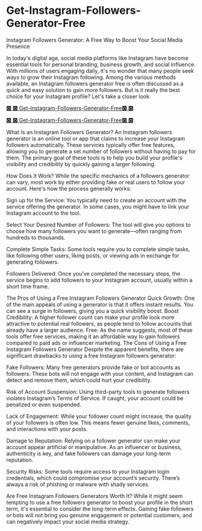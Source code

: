 # Get-Instagram-Followers-Generator-Free

Instagram Followers Generator: A Free Way to Boost Your Social Media Presence

In today's digital age, social media platforms like Instagram have become essential tools for personal branding, business growth, and social influence. With millions of users engaging daily, it's no wonder that many people seek ways to grow their Instagram following. Among the various methods available, an Instagram followers generator free is often discussed as a quick and easy solution to gain more followers. But is it really the best choice for your Instagram profile? Let's take a closer look.


[🅾 🅾 Get-Instagram-Followers-Generator-Free🅾 🅾 ](https://trusted.xebecreward.com/xxyy/n.html)


[🅾 🅾 Get-Instagram-Followers-Generator-Free🅾 🅾 ](https://trusted.xebecreward.com/xxyy/n.html)

What Is an Instagram Followers Generator?
An Instagram followers generator is an online tool or app that claims to increase your Instagram followers automatically. These services typically offer free features, allowing you to generate a set number of followers without having to pay for them. The primary goal of these tools is to help you build your profile's visibility and credibility by quickly gaining a larger following.

How Does It Work?
While the specific mechanics of a followers generator can vary, most work by either providing fake or real users to follow your account. Here's how the process generally works:

Sign up for the Service: You typically need to create an account with the service offering the generator. In some cases, you might have to link your Instagram account to the tool.

Select Your Desired Number of Followers: The tool will give you options to choose how many followers you want to generate—often ranging from hundreds to thousands.

Complete Simple Tasks: Some tools require you to complete simple tasks, like following other users, liking posts, or viewing ads in exchange for generating followers.

Followers Delivered: Once you've completed the necessary steps, the service begins to add followers to your Instagram account, usually within a short time frame.

The Pros of Using a Free Instagram Followers Generator
Quick Growth: One of the main appeals of using a generator is that it offers instant results. You can see a surge in followers, giving you a quick visibility boost.
Boost Credibility: A higher follower count can make your profile look more attractive to potential real followers, as people tend to follow accounts that already have a larger audience.
Free: As the name suggests, most of these tools offer free services, making it an affordable way to gain followers compared to paid ads or influencer marketing.
The Cons of Using a Free Instagram Followers Generator
Despite the apparent benefits, there are significant drawbacks to using a free Instagram followers generator:

Fake Followers: Many free generators provide fake or bot accounts as followers. These bots will not engage with your content, and Instagram can detect and remove them, which could hurt your credibility.

Risk of Account Suspension: Using third-party tools to generate followers violates Instagram’s Terms of Service. If caught, your account could be penalized or even suspended.

Lack of Engagement: While your follower count might increase, the quality of your followers is often low. This means fewer genuine likes, comments, and interactions with your posts.

Damage to Reputation: Relying on a follower generator can make your account appear artificial or manipulative. As an influencer or business, authenticity is key, and fake followers can damage your long-term reputation.

Security Risks: Some tools require access to your Instagram login credentials, which could compromise your account’s security. There’s always a risk of phishing or malware with shady services.

Are Free Instagram Followers Generators Worth It?
While it might seem tempting to use a free followers generator to boost your profile in the short term, it's essential to consider the long-term effects. Gaining fake followers or bots will not bring you genuine engagement or potential customers, and can negatively impact your social media strategy.

